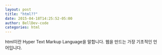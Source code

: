 ```yaml
---
layout: post
title: "html??"
date: 2015-04-18T14:25:52-05:00
author: BellDev-code
categories: html
---
```


html이란 Hyper Text Markup Language을 말합니다. 웹을 만드는 가장 기초적인 언어입니다.
